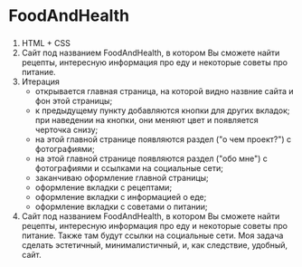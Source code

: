 # FoodAndHealth

### 

1. HTML + CSS
2. Сайт под названием FoodAndHealth, в котором Вы сможете найти рецепты, интересную информация про еду и некоторые советы про питание.
3. Итерация
    - открывается главная страница, на которой видно назвние сайта и фон этой страницы;
    - к предыдущему пункту добавляются кнопки для других вкладок; при наведении на кнопки, они меняют цвет и появляется черточка снизу;
    - на этой главной странице появляются раздел ("о чем проект?") с фотографиями;
    - на этой главной странице появляются раздел ("обо мне") с фотографиями и ссылками на социальные сети;
    - заканчиваю оформление главной страницы;
    - оформление вкладки с рецептами;
    - оформление вкладки с информацией о еде;
    - оформление вкладки с советами о питании;
4. Сайт под названием FoodAndHealth, в котором Вы сможете найти рецепты, интересную информация про еду и некоторые советы про питание. Также там будут ссылки на социальные сети. Моя задача сделать эстетичный, минималистичный, и, как следствие, удобный, сайт.
